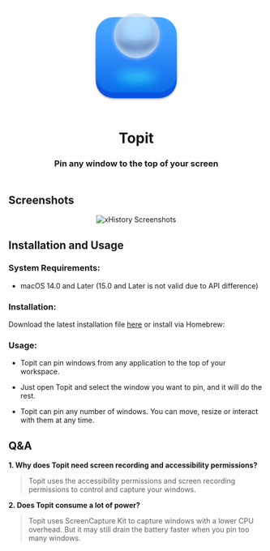 # 
<p align="center">
<img src="./Topit/Assets.xcassets/AppIcon.appiconset/icon_128x128@2x.png" width="200" height="200" />
<h1 align="center">Topit</h1>
<h3 align="center">Pin any window to the top of your screen<br><br>
</p>

## Screenshots
<p align="center">
<picture>
  <source media="(prefers-color-scheme: dark)" srcset="./img/preview_dark.png">
  <source media="(prefers-color-scheme: light)" srcset="./img/preview.png">
  <img alt="xHistory Screenshots" src="./img/preview.png" width="816"/>
</picture>
</p>

## Installation and Usage
### System Requirements:
- macOS 14.0 and Later (15.0 and Later is not valid due to API difference)  

### Installation:
Download the latest installation file [here](../../releases/latest) or install via Homebrew:  


### Usage: 
- Topit can pin windows from any application to the top of your workspace.  

- Just open Topit and select the window you want to pin, and it will do the rest.  
- Topit can pin any number of windows. You can move, resize or interact with them at any time.  

## Q&A
**1. Why does Topit need screen recording and accessibility permissions?**
> Topit uses the accessibility permissions and screen recording permissions to control and capture your windows.  

**2. Does Topit consume a lot of power?**
> Topit uses ScreenCapture Kit to capture windows with a lower CPU overhead. But it may still drain the battery faster when you pin too many windows. 
